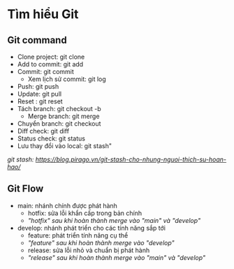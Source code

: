 # Tìm hiểu Git

## Git command

- Clone project: git clone
- Add to commit: git add
- Commit: git commit
    - Xem lịch sử commit: git log
- Push: git push
- Update: git pull
- Reset : git reset
- Tách branch: git checkout -b
    - Merge branch: git merge
- Chuyển branch: git checkout 
- Diff check: git diff
- Status check: git status
- Lưu thay đổi vào local: git stash"

*git stash: https://blog.pirago.vn/git-stash-cho-nhung-nguoi-thich-su-hoan-hao/*

## Git Flow 

- main: nhánh chính được phát hành
    - hotfix: sửa lỗi khẩn cấp trong bản chính
    - *"hotfix" sau khi hoàn thành merge vào "main" và "develop"*
- develop: nhánh phát triển cho các tính năng sắp tới
    - feature: phát triển tính năng cụ thể
    - *"feature" sau khi hoàn thành merge vào "develop"*
    - release: sửa lỗi nhỏ và chuẩn bị phát hành
    - *"release" sau khi hoàn thành merge vào "main" và "develop"*